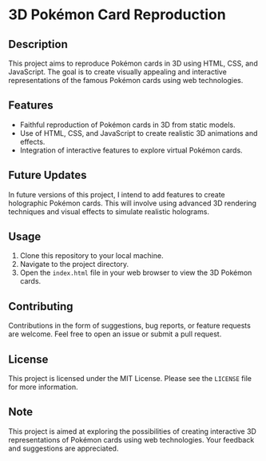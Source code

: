 # 3D Pokémon Card Reproduction

## Description
This project aims to reproduce Pokémon cards in 3D using HTML, CSS, and JavaScript. The goal is to create visually appealing and interactive representations of the famous Pokémon cards using web technologies.

## Features
- Faithful reproduction of Pokémon cards in 3D from static models.
- Use of HTML, CSS, and JavaScript to create realistic 3D animations and effects.
- Integration of interactive features to explore virtual Pokémon cards.

## Future Updates
In future versions of this project, I intend to add features to create holographic Pokémon cards. This will involve using advanced 3D rendering techniques and visual effects to simulate realistic holograms.

## Usage
1. Clone this repository to your local machine.
2. Navigate to the project directory.
3. Open the `index.html` file in your web browser to view the 3D Pokémon cards.

## Contributing
Contributions in the form of suggestions, bug reports, or feature requests are welcome. Feel free to open an issue or submit a pull request.

## License
This project is licensed under the MIT License. Please see the `LICENSE` file for more information.

## Note
This project is aimed at exploring the possibilities of creating interactive 3D representations of Pokémon cards using web technologies. Your feedback and suggestions are appreciated.
